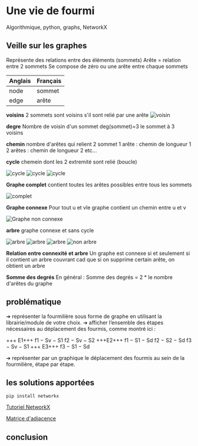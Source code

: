 # Une vie de fourmi
Algorithmique, python, graphs, NetworkX


## Veille sur les **graphes**

Représente des relations entre des éléments (sommets)
Arête = relation entre 2 sommets
Se compose de zéro ou une arête entre chaque sommets

|Anglais|Français|
|-|-|
|node | sommet|
|edge | arête|

**voisins**
2 sommets sont voisins s'il sont relié par une arête
![voisin](img/voisins.png)

**degre**
Nombre de voisin d'un sommet
deg(sommet)=3 le sommet à 3 voisins

**chemin**
nombre d'arêtes qui relient 2 sommet
1 arête : chemin de longueur 1
2 arêtes : chemin de longueur 2
etc...

**cycle**
chemein dont les 2 extremité sont relié
(boucle)

![cycle](img/cycle.png)
![cycle](img/cycle_3.png)
![cycle](img/cycle_6.png)


**Graphe complet**
contient toutes les arêtes possibles entre tous les sommets

![complet](img/graphe_complet.png)

**Graphe connexe**
Pour tout u et vle graphe contient un chemin entre u et v

![Graphe non connexe](img/graphe_non_convexe.png)

**arbre**
graphe connexe et sans cycle

![arbre](img/arbre.png)
![arbre](img/arbre_etoile.png)
![arbre](img/arbre_chemin.png)
![non arbre](img/non_arbre.png)

**Relation entre connexité et arbre**
Un graphe est connexe si et seulement si il contient un arbre couvrant
cad que si on supprime certain arête, on obtient un arbre

**Somme des degrés**
En général :
Somme des degrés = 2 * le nombre d'arêtes du graphe


## problématique

➔ représenter la fourmilière sous forme de graphe en utilisant la
librairie/module de votre choix.
➔ afficher l’ensemble des étapes nécessaires au déplacement des
fourmis, comme montré ici :

+++ E1+++
f1 − Sv − S1
f2 − Sv − S2
+++E2+++
f1 − S1 − Sd
f2 − S2 − Sd
f3 − Sv − S1
+++ E3+++
f3 − S1 − Sd

➔ représenter par un graphique le déplacement des fourmis au sein de la
fourmilière, étape par étape.


## les solutions apportées

````shell
pip install networkx
````

[Tutoriel NetworkX](https://networkx.org/documentation/stable/tutorial.html)

[Matrice d'adjacence](https://people.revoledu.com/kardi/tutorial/GraphTheory/Adjacency-Matrix.html)

## conclusion
